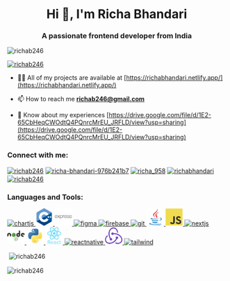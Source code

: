 <h1 align="center">Hi 👋, I'm Richa Bhandari</h1>
<h3 align="center">A passionate frontend developer from India</h3>

<p align="left"> <img src="https://komarev.com/ghpvc/?username=richab246&label=Profile%20views&color=0e75b6&style=flat" alt="richab246" /> </p>

<p align="left"> <a href="https://twitter.com/richab246" target="blank"><img src="https://img.shields.io/twitter/follow/richab246?logo=twitter&style=for-the-badge" alt="richab246" /></a> </p>

- 👨‍💻 All of my projects are available at [https://richabhandari.netlify.app/](https://richabhandari.netlify.app/)

- 📫 How to reach me **richab246@gmail.com**

- 📄 Know about my experiences [https://drive.google.com/file/d/1E2-65CbHeqCWOdtQ4PQnrcMrEU_JRFLD/view?usp=sharing](https://drive.google.com/file/d/1E2-65CbHeqCWOdtQ4PQnrcMrEU_JRFLD/view?usp=sharing)

<h3 align="left">Connect with me:</h3>
<p align="left">
<a href="https://twitter.com/richab246" target="blank"><img align="center" src="https://raw.githubusercontent.com/rahuldkjain/github-profile-readme-generator/master/src/images/icons/Social/twitter.svg" alt="richab246" height="30" width="40" /></a>
<a href="https://linkedin.com/in/richa-bhandari-976b241b7" target="blank"><img align="center" src="https://raw.githubusercontent.com/rahuldkjain/github-profile-readme-generator/master/src/images/icons/Social/linked-in-alt.svg" alt="richa-bhandari-976b241b7" height="30" width="40" /></a>
<a href="https://instagram.com/richa_958" target="blank"><img align="center" src="https://raw.githubusercontent.com/rahuldkjain/github-profile-readme-generator/master/src/images/icons/Social/instagram.svg" alt="richa_958" height="30" width="40" /></a>
<a href="https://www.youtube.com/c/richabhandari" target="blank"><img align="center" src="https://raw.githubusercontent.com/rahuldkjain/github-profile-readme-generator/master/src/images/icons/Social/youtube.svg" alt="richabhandari" height="30" width="40" /></a>
<a href="https://www.leetcode.com/richab246" target="blank"><img align="center" src="https://raw.githubusercontent.com/rahuldkjain/github-profile-readme-generator/master/src/images/icons/Social/leet-code.svg" alt="richab246" height="30" width="40" /></a>
</p>

<h3 align="left">Languages and Tools:</h3>
<p align="left"> <a href="https://www.chartjs.org" target="_blank" rel="noreferrer"> <img src="https://www.chartjs.org/media/logo-title.svg" alt="chartjs" width="40" height="40"/> </a> <a href="https://www.w3schools.com/cpp/" target="_blank" rel="noreferrer"> <img src="https://raw.githubusercontent.com/devicons/devicon/master/icons/cplusplus/cplusplus-original.svg" alt="cplusplus" width="40" height="40"/> </a> <a href="https://expressjs.com" target="_blank" rel="noreferrer"> <img src="https://raw.githubusercontent.com/devicons/devicon/master/icons/express/express-original-wordmark.svg" alt="express" width="40" height="40"/> </a> <a href="https://www.figma.com/" target="_blank" rel="noreferrer"> <img src="https://www.vectorlogo.zone/logos/figma/figma-icon.svg" alt="figma" width="40" height="40"/> </a> <a href="https://firebase.google.com/" target="_blank" rel="noreferrer"> <img src="https://www.vectorlogo.zone/logos/firebase/firebase-icon.svg" alt="firebase" width="40" height="40"/> </a> <a href="https://git-scm.com/" target="_blank" rel="noreferrer"> <img src="https://www.vectorlogo.zone/logos/git-scm/git-scm-icon.svg" alt="git" width="40" height="40"/> </a> <a href="https://www.java.com" target="_blank" rel="noreferrer"> <img src="https://raw.githubusercontent.com/devicons/devicon/master/icons/java/java-original.svg" alt="java" width="40" height="40"/> </a> <a href="https://developer.mozilla.org/en-US/docs/Web/JavaScript" target="_blank" rel="noreferrer"> <img src="https://raw.githubusercontent.com/devicons/devicon/master/icons/javascript/javascript-original.svg" alt="javascript" width="40" height="40"/> </a> <a href="https://nextjs.org/" target="_blank" rel="noreferrer"> <img src="https://cdn.worldvectorlogo.com/logos/nextjs-2.svg" alt="nextjs" width="40" height="40"/> </a> <a href="https://nodejs.org" target="_blank" rel="noreferrer"> <img src="https://raw.githubusercontent.com/devicons/devicon/master/icons/nodejs/nodejs-original-wordmark.svg" alt="nodejs" width="40" height="40"/> </a> <a href="https://www.python.org" target="_blank" rel="noreferrer"> <img src="https://raw.githubusercontent.com/devicons/devicon/master/icons/python/python-original.svg" alt="python" width="40" height="40"/> </a> <a href="https://reactjs.org/" target="_blank" rel="noreferrer"> <img src="https://raw.githubusercontent.com/devicons/devicon/master/icons/react/react-original-wordmark.svg" alt="react" width="40" height="40"/> </a> <a href="https://reactnative.dev/" target="_blank" rel="noreferrer"> <img src="https://reactnative.dev/img/header_logo.svg" alt="reactnative" width="40" height="40"/> </a> <a href="https://redux.js.org" target="_blank" rel="noreferrer"> <img src="https://raw.githubusercontent.com/devicons/devicon/master/icons/redux/redux-original.svg" alt="redux" width="40" height="40"/> </a> <a href="https://tailwindcss.com/" target="_blank" rel="noreferrer"> <img src="https://www.vectorlogo.zone/logos/tailwindcss/tailwindcss-icon.svg" alt="tailwind" width="40" height="40"/> </a> </p>

<p>&nbsp;<img align="center" src="https://github-readme-stats.vercel.app/api?username=richab246&show_icons=true&locale=en" alt="richab246" /></p>

<p><img align="center" src="https://github-readme-streak-stats.herokuapp.com/?user=richab246&" alt="richab246" /></p>
